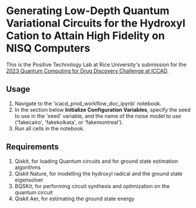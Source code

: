 # Generating Low-Depth Quantum Variational Circuits for the Hydroxyl Cation to Attain High Fidelity on NISQ Computers

This is the Positive Technology Lab at Rice University's submission for the [2023 Quantum Computing for Drug Discovery Challenge at ICCAD](https://qccontest.github.io/QC-Contest/index.html).

## Usage
1. Navigate to the 'icacd_prod_workflow_doc_ipynb' notebook.
2. In the section below **Initialize Configuration Variables**, specify the seed to use in the 'seed' variable, and the name of the noise model to use ('fakecairo', 'fakekolkata', or 'fakemontreal').
3. Run all cells in the notebook.

## Requirements
1. Qiskit, for loading Quantum circuits and for ground state estimation algorithms
2. Qiskit Nature, for modelling the hydroxyl radical and the ground state eigensolver
3. BQSKit, for performing circuit synthesis and optimization on the quantum circuit
4. Qiskit Aer, for estimating the ground state energy